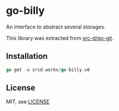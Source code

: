 # go-billy

An interface to abstract several storages.

This library was extracted from
[src-d/go-git](https://github.com/src-d/go-git).

## Installation

```go
go get -u srcd.works/go-billy.v0
```

## License

MIT, see [LICENSE](LICENSE)
